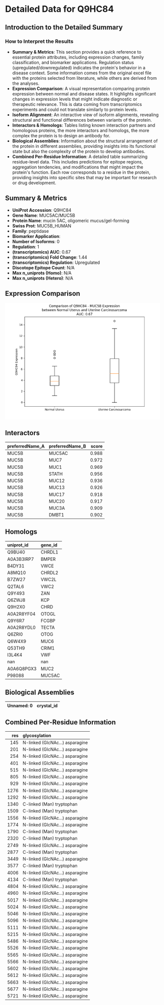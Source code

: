 # Detailed Data for Q9HC84


## Introduction to the Detailed Summary

### How to Interpret the Results

- **Summary & Metrics**: This section provides a quick reference to essential protein attributes, including expression changes, family classification, and biomarker applications. Regulation status (upregulated/downregulated) indicates the protein's behavior in a disease context. Some information comes from the original excel file with the proteins selected from literature, while others are derived from the analyses.
- **Expression Comparison**: A visual representation comparing protein expression between normal and disease states. It highlights significant changes in expression levels that might indicate diagnostic or therapeutic relevance. This is data coming from transcriptomics experiments and could not translate similarly to protein levels.
- **Isoform Alignment**: An interactive view of isoform alignments, revealing structural and functional differences between variants of the protein.
- **Interactors & Homologs**: Tables listing known interaction partners and homologous proteins, the more interactors and homologs, the more complex the protein is to design an antibody for.
- **Biological Assemblies**: Information about the structural arrangement of the protein in different assemblies, providing insights into its functional state but also the complexity of the protein to develop antibodies.
- **Combined Per-Residue Information**: A detailed table summarizing residue-level data. This includes predictions for epitope regions, aggregation tendencies, and modifications that might impact the protein's function. Each row corresponds to a residue in the protein, providing insights into specific sites that may be important for research or drug development.
## Summary & Metrics

- **UniProt Accession**: Q9HC84
- **Gene Name**: MUC5AC/MUC5B
- **Protein Name**: mucin 5AC, oligomeric mucus/gel-forming
- **Swiss Prot**: MUC5B_HUMAN
- **Family**: peptidase
- **Biomarker Application**:  
- **Number of Isoforms**: 0
- **Regulation**: 1
- **(transcriptomics) AUC**: 0.67
- **(transcriptomics) Fold Change**: 1.44
- **(transcriptomics) Regulation**: Upregulated
- **Discotope Epitope Count**: N/A
- **Max n_uniprots (Homo)**: N/A
- **Max n_uniprots (Hetero)**: N/A


## Expression Comparison

![Expression Comparison](./Q9HC84_expression_comparison.png)

## Interactors

| preferredName_A   | preferredName_B   |   score |
|:------------------|:------------------|--------:|
| MUC5B             | MUC5AC            |   0.988 |
| MUC5B             | MUC7              |   0.972 |
| MUC5B             | MUC1              |   0.969 |
| MUC5B             | STATH             |   0.956 |
| MUC5B             | MUC12             |   0.936 |
| MUC5B             | MUC13             |   0.926 |
| MUC5B             | MUC17             |   0.918 |
| MUC5B             | MUC20             |   0.917 |
| MUC5B             | MUC3A             |   0.909 |
| MUC5B             | DMBT1             |   0.902 |

## Homologs

| uniprot_id   | gene_id   |
|:-------------|:----------|
| Q9BU40       | CHRDL1    |
| A0A3B3IRP7   | BMPER     |
| B4DY31       | VWCE      |
| A8MQ10       | CHRDL2    |
| B7ZW27       | VWC2L     |
| Q2TAL6       | VWC2      |
| Q9Y493       | ZAN       |
| Q6ZWJ8       | KCP       |
| Q9H2X0       | CHRD      |
| A0A2R8YF04   | OTOGL     |
| Q9Y6R7       | FCGBP     |
| A0A2R8YDL0   | TECTA     |
| Q6ZRI0       | OTOG      |
| Q6W4X9       | MUC6      |
| Q53TH9       | CRIM1     |
| I3L4K4       | VWF       |
| nan          | nan       |
| A0A6Q8PGX3   | MUC2      |
| P98088       | MUC5AC    |

## Biological Assemblies

| Unnamed: 0   | crystal_id   |
|--------------|--------------|

## Combined Per-Residue Information

|   res | glycosylation                   |
|------:|:--------------------------------|
|   145 | N-linked (GlcNAc...) asparagine |
|   201 | N-linked (GlcNAc...) asparagine |
|   254 | N-linked (GlcNAc...) asparagine |
|   401 | N-linked (GlcNAc...) asparagine |
|   515 | N-linked (GlcNAc...) asparagine |
|   805 | N-linked (GlcNAc...) asparagine |
|   929 | N-linked (GlcNAc...) asparagine |
|  1276 | N-linked (GlcNAc...) asparagine |
|  1292 | N-linked (GlcNAc...) asparagine |
|  1340 | C-linked (Man) tryptophan       |
|  1509 | C-linked (Man) tryptophan       |
|  1556 | N-linked (GlcNAc...) asparagine |
|  1774 | N-linked (GlcNAc...) asparagine |
|  1790 | C-linked (Man) tryptophan       |
|  2320 | C-linked (Man) tryptophan       |
|  2749 | N-linked (GlcNAc...) asparagine |
|  2877 | C-linked (Man) tryptophan       |
|  3449 | N-linked (GlcNAc...) asparagine |
|  3577 | C-linked (Man) tryptophan       |
|  4006 | N-linked (GlcNAc...) asparagine |
|  4134 | C-linked (Man) tryptophan       |
|  4804 | N-linked (GlcNAc...) asparagine |
|  4960 | N-linked (GlcNAc...) asparagine |
|  5017 | N-linked (GlcNAc...) asparagine |
|  5024 | N-linked (GlcNAc...) asparagine |
|  5046 | N-linked (GlcNAc...) asparagine |
|  5096 | N-linked (GlcNAc...) asparagine |
|  5111 | N-linked (GlcNAc...) asparagine |
|  5215 | N-linked (GlcNAc...) asparagine |
|  5486 | N-linked (GlcNAc...) asparagine |
|  5526 | N-linked (GlcNAc...) asparagine |
|  5565 | N-linked (GlcNAc...) asparagine |
|  5566 | N-linked (GlcNAc...) asparagine |
|  5602 | N-linked (GlcNAc...) asparagine |
|  5612 | N-linked (GlcNAc...) asparagine |
|  5663 | N-linked (GlcNAc...) asparagine |
|  5677 | N-linked (GlcNAc...) asparagine |
|  5721 | N-linked (GlcNAc...) asparagine |

